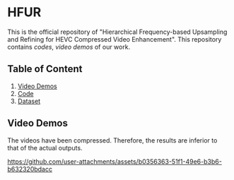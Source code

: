 # HFUR
This is the official repository of "Hierarchical Frequency-based Upsampling and Refining for HEVC Compressed Video Enhancement". This repository contains *codes*, *video demos* of our work.

## Table of Content
1. [Video Demos](#video-demos)
2. [Code](#code)
3. [Dataset](#dataset)


## Video Demos
The videos have been compressed. Therefore, the results are inferior to that of the actual outputs.

https://github.com/user-attachments/assets/b0356363-51f1-49e6-b3b6-b632320bdacc
